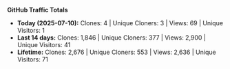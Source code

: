 
**GitHub Traffic Totals**

- **Today (2025-07-10):** Clones: 4 | Unique Cloners: 3 | Views: 69 | Unique Visitors: 1
- **Last 14 days:** Clones: 1,846 | Unique Cloners: 377 | Views: 2,900 | Unique Visitors: 41
- **Lifetime:** Clones: 2,676 | Unique Cloners: 553 | Views: 2,636 | Unique Visitors: 71
